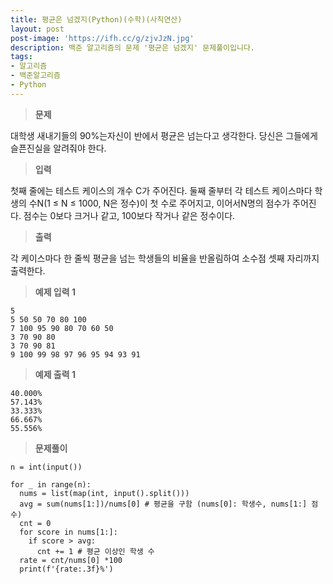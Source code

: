 ```yaml
---
title: 평균은 넘겠지(Python)(수학)(사칙연산)
layout: post
post-image: 'https://ifh.cc/g/zjvJzN.jpg'
description: 백준 알고리즘의 문제 '평균은 넘겠지' 문제풀이입니다.
tags:
- 알고리즘
- 백준알고리즘
- Python
---
```



>**문제**

대학생 새내기들의 90%는자신이 반에서 평균은 넘는다고 생각한다. 당신은 그들에게슬픈진실을 알려줘야 한다.

>**입력**

첫째 줄에는 테스트 케이스의 개수 C가 주어진다.
둘째 줄부터 각 테스트 케이스마다 학생의 수N(1 ≤ N ≤ 1000, N은 정수)이 첫 수로 주어지고, 이어서N명의 점수가 주어진다. 점수는 0보다 크거나 같고, 100보다 작거나 같은 정수이다.

>**출력**

각 케이스마다 한 줄씩 평균을 넘는 학생들의 비율을 반올림하여 소수점 셋째 자리까지 출력한다.

>**예제 입력 1**

	5
	5 50 50 70 80 100
	7 100 95 90 80 70 60 50
	3 70 90 80
	3 70 90 81
	9 100 99 98 97 96 95 94 93 91

>**예제 출력 1**

	40.000%
	57.143%
	33.333%
	66.667%
	55.556%

>**문제풀이**

	n = int(input())
	
	for _ in range(n):
	  nums = list(map(int, input().split()))
	  avg = sum(nums[1:])/nums[0] # 평균을 구함 (nums[0]: 학생수, nums[1:] 점수)
	  cnt = 0
	  for score in nums[1:]:
	    if score > avg:
	      cnt += 1 # 평균 이상인 학생 수
	  rate = cnt/nums[0] *100
	  print(f'{rate:.3f}%')
